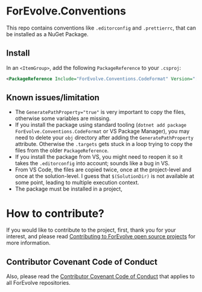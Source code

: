 # ForEvolve.Conventions

This repo contains conventions like `.editorconfig` and `.prettierrc`, that can be installed as a NuGet Package.

## Install

In an `<ItemGroup>`, add the following `PackageReference` to your `.csproj`:

```xml
<PackageReference Include="ForEvolve.Conventions.CodeFormat" Version="[insert the version here]" GeneratePathProperty="true" />
```

## Known issues/limitation

- The `GeneratePathProperty="true"` is very important to copy the files, otherwise some variables are missing.
- If you install the package using standard tooling (`dotnet add package ForEvolve.Conventions.CodeFormat` or VS Package Manager), you may need to delete your `obj` directory after adding the `GeneratePathProperty` attribute. Otherwise the `.targets` gets stuck in a loop trying to copy the files from the older `PackageReference`.
- If you install the package from VS, you might need to reopen it so it takes the `.editorconfig` into account; sounds like a bug in VS.
- From VS Code, the files are copied twice, once at the project-level and once at the solution-level. I guess that `$(SolutionDir)` is not available at some point, leading to multiple execution context.
- The package must be installed in a project,

# How to contribute?

If you would like to contribute to the project, first, thank you for your interest, and please read [Contributing to ForEvolve open source projects](https://github.com/ForEvolve/ForEvolve.DependencyInjection/tree/master/CONTRIBUTING.md) for more information.

## Contributor Covenant Code of Conduct

Also, please read the [Contributor Covenant Code of Conduct](https://github.com/ForEvolve/ForEvolve.DependencyInjection/tree/master/CODE_OF_CONDUCT.md) that applies to all ForEvolve repositories.
